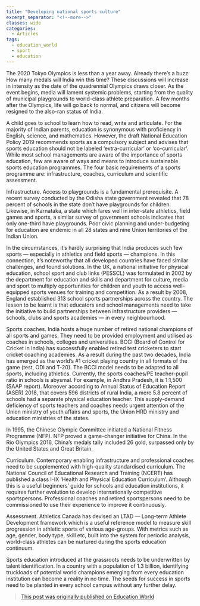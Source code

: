 ```yaml
---
title: "Developing national sports culture"
excerpt_separator: "<!--more-->"
classes: wide
categories:
  - Articles
tags:
  - education_world
  - sport
  - education
---
```


The 2020 Tokyo Olympics is less than a year away. Already there’s a buzz: How many medals will India win this time? These discussions will increase in intensity as the date of the quadrennial Olympics draws closer. As the event begins, media will lament systemic problems, starting from the quality of municipal playgrounds to world-class athlete preparation. A few months after the Olympics, life will go back to normal, and citizens will become resigned to the also-ran status of India.

A child goes to school to learn how to read, write and articulate. For the majority of Indian parents, education is synonymous with proficiency in English, science, and mathematics. However, the draft National Education Policy 2019 recommends sports as a compulsory subject and advises that sports education should not be labeled ‘extra-curricular’ or ‘co-curricular’. While most school managements are aware of the importance of sports education, few are aware of ways and means to introduce sustainable sports education programmes. The four basic requirements of a sports programme are: infrastructure, coaches, curriculum and scientific assessment.

Infrastructure. Access to playgrounds is a fundamental prerequisite. A recent survey conducted by the Odisha state government revealed that 78 percent of schools in the state don’t have playgrounds for children. Likewise, in Karnataka, a state which fares well in inter-state athletics, field games and sports, a similar survey of government schools indicates that only one-third have playgrounds. Poor civic planning and under-budgeting for education are endemic in all 28 states and nine Union territories of the Indian Union.

In the circumstances, it’s hardly surprising that India produces such few sports — especially in athletics and field sports — champions. In this connection, it’s noteworthy that all developed countries have faced similar challenges, and found solutions. In the UK, a national initiative for physical education, school sport and club links (PESSCL) was formulated in 2002 by the department for education and skills and department for culture, media and sport to multiply opportunities for children and youth to access well-equipped sports venues for training and competition. As a result by 2008, England established 313 school sports partnerships across the country. The lesson to be learnt is that educators and school managements need to take the initiative to build partnerships between infrastructure providers — schools, clubs and sports academies — in every neighbourhood.

Sports coaches. India hosts a huge number of retired national champions of all sports and games. They need to be provided employment and utilised as coaches in schools, colleges and universities. BCCI (Board of Control for Cricket in India) has successfully enabled retired test cricketers to start cricket coaching academies. As a result during the past two decades, India has emerged as the world’s #1 cricket playing country in all formats of the game (test, ODI and T-20). The BCCI model needs to be adapted to all sports, including athletics. Currently, the sports coaches/PE teacher-pupil ratio in schools is abysmal. For example, in Andhra Pradesh, it is 1:1,500 (SAAP report). Moreover according to Annual Status of Education Report (ASER) 2018, that covers 596 districts of rural India, a mere 5.8 percent of schools had a separate physical education teacher. This supply-demand deficiency of sports teachers and coaches needs urgent attention of the Union ministry of youth affairs and sports, the Union HRD ministry and education ministries of the states.

In 1995, the Chinese Olympic Committee initiated a National Fitness Programme (NFP). NFP proved a game-changer initiative for China. In the Rio Olympics 2016, China’s medals tally included 26 gold, surpassed only by the United States and Great Britain.

Curriculum. Contemporary enabling infrastructure and professional coaches need to be supplemented with high-quality standardised curriculum. The National Council of Educational Research and Training (NCERT) has published a class I-IX ‘Health and Physical Education Curriculum’. Although this is a useful beginners’ guide for schools and education institutions, it requires further evolution to develop internationally competitive sportspersons. Professional coaches and retired sportspersons need to be commissioned to use their experience to improve it continuously.

Assessment. Athletics Canada has devised an LTAD — Long-term Athlete Development framework which is a useful reference model to measure skill progression in athletic sports of various age-groups. With metrics such as age, gender, body type, skill etc, built into the system for periodic analysis, world-class athletes can be nurtured during the sports education continuum.

Sports education introduced at the grassroots needs to be underwritten by talent identification. In a country with a population of 1.3 billion, identifying truckloads of potential world champions emerging from every education institution can become a reality in no time. The seeds for success in sports need to be planted in every school campus without any further delay.

> [This post was originally published on Education World](https://www.educationworld.in/developing-national-sports-culture/)